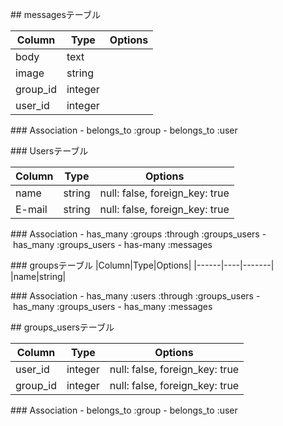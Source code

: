 ## messagesテーブル

|Column|Type|Options|
|------|----|-------|
|body|text|
|image|string|
|group_id|integer|
|user_id|integer|

### Association
- belongs_to :group
- belongs_to :user

### Usersテーブル

|Column|Type|Options|
|------|----|-------|
|name|string|null: false, foreign_key: true|
|E-mail|string|null: false, foreign_key: true|

### Association
- has_many :groups :through :groups_users
- has_many :groups_users
- has-many :messages

### groupsテーブル
|Column|Type|Options|
|------|----|-------|
|name|string|

### Association
- has_many :users :through :groups_users
- has_many :groups_users
- has_many :messages


## groups_usersテーブル

|Column|Type|Options|
|------|----|-------|
|user_id|integer|null: false, foreign_key: true|
|group_id|integer|null: false, foreign_key: true|

### Association
- belongs_to :group
- belongs_to :user
